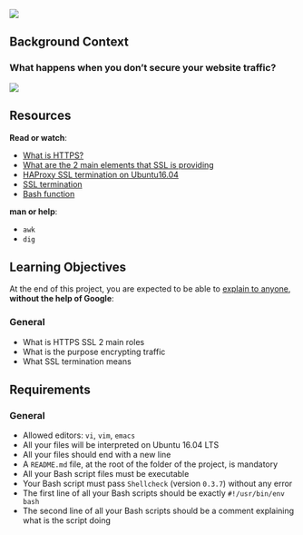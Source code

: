 ![](https://s3.amazonaws.com/intranet-projects-files/holbertonschool-sysadmin_devops/276/FlhGPEK.png)

Background Context
------------------

### What happens when you don’t secure your website traffic?

![](https://s3.amazonaws.com/intranet-projects-files/holbertonschool-sysadmin_devops/276/xCmOCgw.gif)

Resources
---------

**Read or watch**:

*   [What is HTTPS?](/rltoken/XT1BAiBL3Jpq1bn1q6IYXQ "What is HTTPS?")
*   [What are the 2 main elements that SSL is providing](/rltoken/STj5WkAPACBxOvwB77Ycrw "What are the 2 main elements that SSL is providing")
*   [HAProxy SSL termination on Ubuntu16.04](/rltoken/mJNlqZkTBxIxM2bpDK_VoA "HAProxy SSL termination on Ubuntu16.04")
*   [SSL termination](/rltoken/CKUICfppIWI6UC0coEMB8g "SSL termination")
*   [Bash function](/rltoken/zPjZ7-eSSQsLFsGA16C1HQ "Bash function")

**man or help**:

*   `awk`
*   `dig`

Learning Objectives
-------------------

At the end of this project, you are expected to be able to [explain to anyone](/rltoken/fJ20wsMngb_yNAhGgBwzlQ "explain to anyone"), **without the help of Google**:

### General

*   What is HTTPS SSL 2 main roles
*   What is the purpose encrypting traffic
*   What SSL termination means

Requirements
------------

### General

*   Allowed editors: `vi`, `vim`, `emacs`
*   All your files will be interpreted on Ubuntu 16.04 LTS
*   All your files should end with a new line
*   A `README.md` file, at the root of the folder of the project, is mandatory
*   All your Bash script files must be executable
*   Your Bash script must pass `Shellcheck` (version `0.3.7`) without any error
*   The first line of all your Bash scripts should be exactly `#!/usr/bin/env bash`
*   The second line of all your Bash scripts should be a comment explaining what is the script doing
